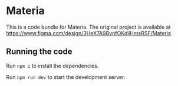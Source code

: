 
  # Materia

  This is a code bundle for Materia. The original project is available at https://www.figma.com/design/3HeX7A9BvnfOKdliHmsRSF/Materia.

  ## Running the code

  Run `npm i` to install the dependencies.

  Run `npm run dev` to start the development server.
  
